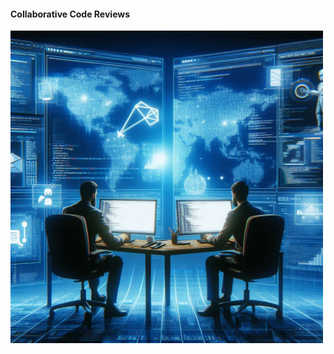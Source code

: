 #### Collaborative Code Reviews

<img src="slides/code-quality-in-distributed-teams/images/collaboration-01.jpeg" height="500px" />


<aside class="notes">
</aside>
